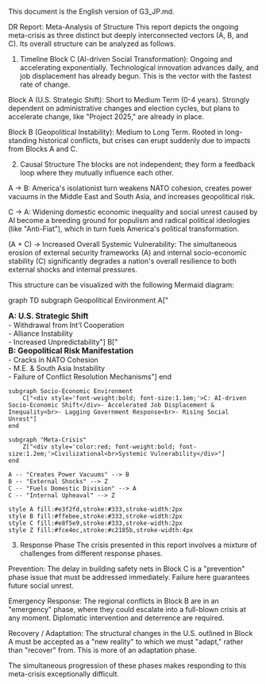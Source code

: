 This document is the English version of G3_JP.md.

DR Report: Meta-Analysis of Structure
This report depicts the ongoing meta-crisis as three distinct but deeply interconnected vectors (A, B, and C). Its overall structure can be analyzed as follows.

1. Timeline
Block C (AI-driven Social Transformation): Ongoing and accelerating exponentially. Technological innovation advances daily, and job displacement has already begun. This is the vector with the fastest rate of change.

Block A (U.S. Strategic Shift): Short to Medium Term (0-4 years). Strongly dependent on administrative changes and election cycles, but plans to accelerate change, like "Project 2025," are already in place.

Block B (Geopolitical Instability): Medium to Long Term. Rooted in long-standing historical conflicts, but crises can erupt suddenly due to impacts from Blocks A and C.

2. Causal Structure
The blocks are not independent; they form a feedback loop where they mutually influence each other.

A → B: America's isolationist turn weakens NATO cohesion, creates power vacuums in the Middle East and South Asia, and increases geopolitical risk.

C → A: Widening domestic economic inequality and social unrest caused by AI become a breeding ground for populism and radical political ideologies (like "Anti-Fiat"), which in turn fuels America's political transformation.

(A + C) → Increased Overall Systemic Vulnerability: The simultaneous erosion of external security frameworks (A) and internal socio-economic stability (C) significantly degrades a nation's overall resilience to both external shocks and internal pressures.

This structure can be visualized with the following Mermaid diagram:

graph TD
    subgraph Geopolitical Environment
        A["<div style='font-weight:bold; font-size:1.1em;'>A: U.S. Strategic Shift</div>- Withdrawal from Int'l Cooperation<br>- Alliance Instability<br>- Increased Unpredictability"]
        B["<div style='font-weight:bold; font-size:1.1em;'>B: Geopolitical Risk Manifestation</div>- Cracks in NATO Cohesion<br>- M.E. & South Asia Instability<br>- Failure of Conflict Resolution Mechanisms"]
    end

    subgraph Socio-Economic Environment
        C["<div style='font-weight:bold; font-size:1.1em;'>C: AI-driven Socio-Economic Shift</div>- Accelerated Job Displacement & Inequality<br>- Lagging Government Response<br>- Rising Social Unrest"]
    end

    subgraph "Meta-Crisis"
        Z["<div style='color:red; font-weight:bold; font-size:1.2em;'>Civilizational<br>Systemic Vulnerability</div>"]
    end

    A -- "Creates Power Vacuums" --> B
    B -- "External Shocks" --> Z
    C -- "Fuels Domestic Division" --> A
    C -- "Internal Upheaval" --> Z

    style A fill:#e3f2fd,stroke:#333,stroke-width:2px
    style B fill:#ffebee,stroke:#333,stroke-width:2px
    style C fill:#e8f5e9,stroke:#333,stroke-width:2px
    style Z fill:#fce4ec,stroke:#c2185b,stroke-width:4px

3. Response Phase
The crisis presented in this report involves a mixture of challenges from different response phases.

Prevention: The delay in building safety nets in Block C is a "prevention" phase issue that must be addressed immediately. Failure here guarantees future social unrest.

Emergency Response: The regional conflicts in Block B are in an "emergency" phase, where they could escalate into a full-blown crisis at any moment. Diplomatic intervention and deterrence are required.

Recovery / Adaptation: The structural changes in the U.S. outlined in Block A must be accepted as a "new reality" to which we must "adapt," rather than "recover" from. This is more of an adaptation phase.

The simultaneous progression of these phases makes responding to this meta-crisis exceptionally difficult.
